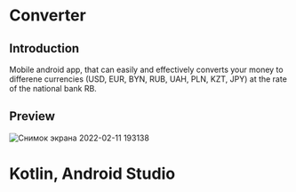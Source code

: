 # Converter
## Introduction
Mobile android app, that can easily and effectively converts your money to differenе currencies (USD, EUR, BYN, RUB, UAH, PLN, KZT, JPY) at the rate of the national bank RB.
## Preview
![Снимок экрана 2022-02-11 193138](https://user-images.githubusercontent.com/86531927/153630465-a8608a56-a994-4eb5-9ba0-a3d6560d3938.png)
# Kotlin, Android Studio
